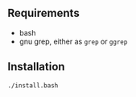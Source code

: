 ## Requirements

- bash
- gnu grep, either as `grep` or `ggrep`

## Installation

```sh
./install.bash
```
